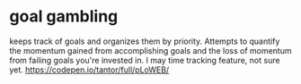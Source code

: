 # goal gambling

keeps track of goals and organizes them by priority. Attempts to quantify the momentum gained from accomplishing goals and the loss of momentum from failing goals you're invested in. I may time tracking feature, not sure yet.
https://codepen.io/tantor/full/pLoWEB/

